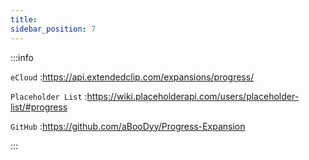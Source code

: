 ```yaml
---
title: 
sidebar_position: 7
---
```


:::info

`eCloud` :https://api.extendedclip.com/expansions/progress/

`Placeholder List` :https://wiki.placeholderapi.com/users/placeholder-list/#progress

`GitHub` :https://github.com/aBooDyy/Progress-Expansion

:::
